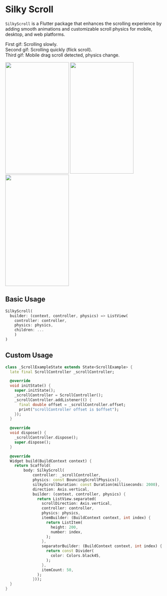 # Silky Scroll
`SilkyScroll` is a Flutter package that enhances the scrolling experience by adding smooth animations and customizable scroll physics for mobile, desktop, and web platforms.

First gif: Scrolling slowly.  
Second gif: Scrolling quickly (flick scroll).   
Third gif: Mobile drag scroll detected, physics change.  
<p float="left">
  <img src="https://raw.githubusercontent.com/Bluebar1/dyn_mouse_scroll/main/assets/slow_scroll.gif" width="200" height="350"/>
  <img src="https://raw.githubusercontent.com/Bluebar1/dyn_mouse_scroll/main/assets/fast_scroll.gif" width="200" height="350"/>
  <img src="https://raw.githubusercontent.com/Bluebar1/dyn_mouse_scroll/main/assets/drag_scroll.gif" width="200" height="350"/>
</p>

## Basic Usage
```dart
SilkyScroll(
  builder: (context, controller, physics) => ListView(
    controller: controller,
    physics: physics,
    children: ...
    )
)
```

## Custom Usage
```dart
class _ScrollExampleState extends State<ScrollExample> {
  late final ScrollController _scrollController;

  @override
  void initState() {
    super.initState();
    _scrollController = ScrollController();
    _scrollController.addListener(() {
      final double offset = _scrollController.offset;
      print("scrollController offset is $offset");
    });
  }

  @override
  void dispose() {
    _scrollController.dispose();
    super.dispose();
  }

  @override
  Widget build(BuildContext context) {
    return Scaffold(
        body: SilkyScroll(
            controller: _scrollController,
            physics: const BouncingScrollPhysics(),
            silkyScrollDuration: const Duration(milliseconds: 2000),
            direction: Axis.vertical,
            builder: (context, controller, physics) {
              return ListView.separated(
                scrollDirection: Axis.vertical,
                controller: controller,
                physics: physics,
                itemBuilder: (BuildContext context, int index) {
                  return ListItem(
                    height: 200,
                    number: index,
                  );
                },
                separatorBuilder: (BuildContext context, int index) {
                  return const Divider(
                    color: Colors.black45,
                  );
                },
                itemCount: 50,
              );
            }));
  }
}
```

